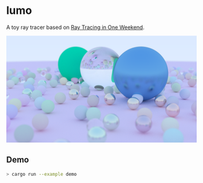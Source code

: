 # lumo

A toy ray tracer based on [Ray Tracing in One Weekend](https://raytracing.github.io/books/RayTracingInOneWeekend.html). 

<img src="./examples/rtiow.png"/>

## Demo

```sh
> cargo run --example demo
```